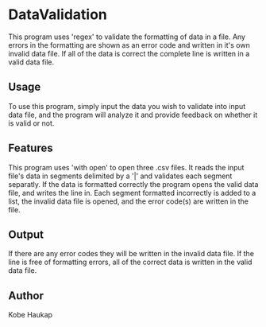 # DataValidation
This program uses 'regex' to validate the formatting of data in a file. Any errors in the formatting are shown as an error code
and written in it's own invalid data file. If all of the data is correct the complete line is written in a valid data file.

## Usage
To use this program, simply input the data you wish to validate into input data file,
and the program will analyze it and provide feedback on whether it is valid or not.

## Features
This program uses 'with open' to open three .csv files. It reads the 
input file's data in segments delimited by a '|' and validates each segment separatly.
If the data is formatted correctly the program opens the valid data file, and writes the line in.
Each segment formatted incorrectly is added to a list, the invalid data file is opened,
and the error code(s) are written in the file.

## Output
If there are any error codes they will be written in the invalid data file.
If the line is free of formatting errors, all of the correct data is written
in the valid data file.


## Author
Kobe Haukap

